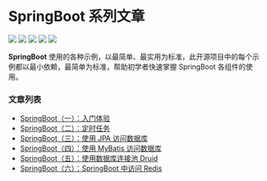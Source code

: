 # SpringBoot 系列文章

![](https://img.shields.io/badge/spring-traning-6DB33F?style=flat-square&logo=spring)
![](https://img.shields.io/badge/SpringBoot-2.3.5-6DB33F?style=flat-square)
![](https://img.shields.io/badge/language-java-yellowgreen?style=flat-square)
![](https://img.shields.io/badge/RELEASE-1.0--SNAPSHOT-blue.svg?style=flat-square)
![](https://img.shields.io/badge/license-GPL--3.0-blue.svg?style=flat-square)

**SpringBoot** 使用的各种示例，以最简单、最实用为标准，此开源项目中的每个示例都以最小依赖，最简单为标准，帮助初学者快速掌握 SpringBoot 各组件的使用。

### 文章列表

- [SpringBoot（一）：入门体验](https://github.com/JiangYongKang/spring-boot-examples/tree/master/spring-boot-restful)
- [SpringBoot（二）：定时任务](https://github.com/JiangYongKang/spring-boot-examples/tree/master/spring-boot-scheduling)
- [SpringBoot（三）：使用 JPA 访问数据库](https://github.com/JiangYongKang/spring-boot-examples/tree/master/spring-boot-data-jpa)
- [SpringBoot（四）：使用 MyBatis 访问数据库](https://github.com/JiangYongKang/spring-boot-examples/tree/master/spring-boot-mybatis)
- [SpringBoot（五）：使用数据库连接池 Druid](https://github.com/JiangYongKang/spring-boot-examples/tree/master/spring-boot-druid)
- [SpringBoot（六）：SpringBoot 中访问 Redis](https://github.com/JiangYongKang/spring-boot-examples/tree/master/spring-boot-redis)